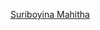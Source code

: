[Suriboyina Mahitha](https://www.credly.com/badges/fc055f64-3c86-400e-a99f-8e7b06f860e1/public_url)
